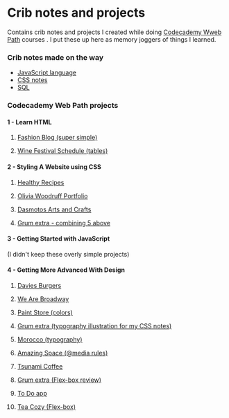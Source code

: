 Crib notes and projects
============================================================

Contains crib notes and projects I created while doing [Codecademy Wweb Path](https://www.codecademy.com/learn/paths/web-development) courses . I put these up here as memory joggers of things I learned.

### Crib notes made on the way
- [JavaScript language](docs/JavaScript_crib_notes.md)
- [CSS notes](docs/css_notes/css_grum_notes.md)
- [SQL](docs/sql.md)

### Codecademy Web Path projects
#### 1 - Learn HTML

1. [Fashion Blog (super simple)](https://grumbit.github.io/webPathProjects/1_Learn_HTML/1_Fashion_Blog/index.html)

2. [Wine Festival Schedule (tables)](https://grumbit.github.io/webPathProjects/1_Learn_HTML/2_Wine_Festival_Schedule_(tables)/index.html)

#### 2 - Styling A Website using CSS

1. [Healthy Recipes](https://grumbit.github.io/webPathProjects/2_Styling_A_Website_Using_CSS/1_Healthy_Recipes_(lists)/index.html)

1. [Olivia Woodruff Portfolio](https://grumbit.github.io/webPathProjects/2_Styling_A_Website_Using_CSS/2_Olivia_Woodruff_Portfolio/index.html)

1. [Dasmotos Arts and Crafts](https://grumbit.github.io/webPathProjects/2_Styling_A_Website_Using_CSS/3_Dasmotos_Arts_and_Crafts/index.html)

1. [Grum extra - combining 5 above](https://grumbit.github.io/webPathProjects/2_Styling_A_Website_Using_CSS/Grum_combined/index.html)

#### 3 - Getting Started with JavaScript
 (I didn't keep these overly simple projects)

#### 4 - Getting More Advanced With Design

1. [Davies Burgers](https://grumbit.github.io/webPathProjects/4_Getting_More_Advanced_With_Design/1_Davies_Burgers_(box_model_basics)/index.html)

1. [We Are Broadway](https://grumbit.github.io/webPathProjects/4_Getting_More_Advanced_With_Design/2_We_Are_Broadway_(display_and_position)/index.html)

2. [Paint Store (colors)](https://grumbit.github.io/webPathProjects/4_Getting_More_Advanced_With_Design/3_Paint_Store_(colors)/index.html)

1. [Grum extra (typography illustration for my CSS notes)](https://grumbit.github.io/webPathProjects/4_Getting_More_Advanced_With_Design/Grum_extra-Typography/index.html)

1. [Morocco (typography)](https://grumbit.github.io/webPathProjects/4_Getting_More_Advanced_With_Design/4_Morocco(typography)/index.html)

1. [Amazing Space (@media rules)](https://grumbit.github.io/webPathProjects/4_Getting_More_Advanced_With_Design/5_Lesson_2_Amazing_Space_(media_rules)/index.html)

1. [Tsunami Coffee](https://grumbit.github.io/webPathProjects/4_Getting_More_Advanced_With_Design/6_Tsunami_Coffee/index.html)

1. [Grum extra (Flex-box review)](https://grumbit.github.io/webPathProjects/4_Getting_More_Advanced_With_Design/7_Grum_extra_Flex-box_review/index.html)

1. [To Do app](https://grumbit.github.io/webPathProjects/4_Getting_More_Advanced_With_Design/8_To-Do_App/index.html)
   
1. [Tea Cozy (Flex-box)](https://grumbit.github.io/webPathProjects/4_Getting_More_Advanced_With_Design/9_Tea_Cozy/index.html)


<!-- 
##### Blank entry for next projects;
1. [](https://grumbit.github.io/webPathProjects/8_To-Do_App/index.html)
 -->
